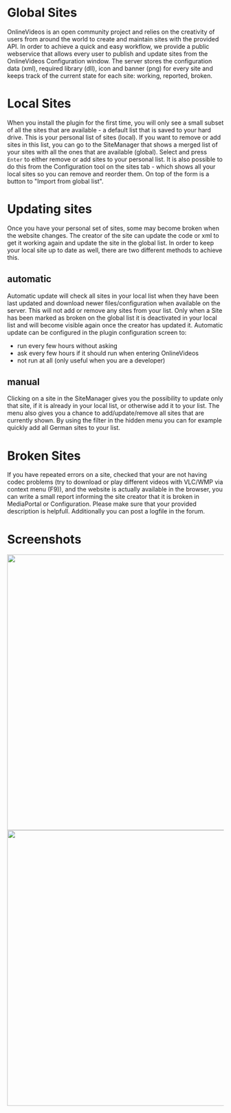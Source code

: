 

# Global Sites #
OnlineVideos is an open community project and relies on the creativity of users from around the world to create and maintain sites with the provided API. In order to achieve a quick and easy workflow, we provide a public webservice that allows every user to publish and update sites from the OnlineVideos Configuration window. The server stores the configuration data (xml), required library (dll), icon and banner (png) for every site and keeps track of the current state for each site: working, reported, broken.

# Local Sites #
When you install the plugin for the first time, you will only see a small subset of all the sites that are available - a default list that is saved to your hard drive. This is your personal list of sites (local). If you want to remove or add sites in this list, you can go to the SiteManager that shows a merged list of your sites with all the ones that are available (global). Select and press `Enter` to either remove or add sites to your personal list. It is also possible to do this from the Configuration tool on the sites tab - which shows all your local sites so you can remove and reorder them. On top of the form is a button to "Import from global list".

# Updating sites #
Once you have your personal set of sites, some may become broken when the website changes. The creator of the site can update the code or xml to get it working again and update the site in the global list. In order to keep your local site up to date as well, there are two different methods to achieve this.

## automatic ##
Automatic update will check all sites in your local list when they have been last updated and download newer files/configuration when available on the server. This will not add or remove any sites from your list. Only when a Site has been marked as broken on the global list it is deactivated in your local list and will become visible again once the creator has updated it.
Automatic update can be configured in the plugin configuration screen to:
  * run every few hours without asking
  * ask every few hours if it should run when entering OnlineVideos
  * not run at all (only useful when you are a developer)

## manual ##
Clicking on a site in the SiteManager gives you the possibility to update only that site, if it is already in your local list, or otherwise add it to your list. The menu also gives you a chance to add/update/remove all sites that are currently shown. By using the filter in the hidden menu you can for example quickly add all German sites to your list.

# Broken Sites #
If you have repeated errors on a site, checked that your are not having codec problems (try to download or play different videos with VLC/WMP via context menu (F9)), and the website is actually available in the browser, you can write a small report informing the site creator that it is broken in MediaPortal or Configuration. Please make sure that your provided description is helpfull. Additionally you can post a logfile in the forum.

# Screenshots #
<img width='640' src='http://mp-onlinevideos2.googlecode.com/svn/wiki/ScreenShots/Screenshot_B3W_SiteManager_SideMenu.jpg' />


<img width='640' src='http://mp-onlinevideos2.googlecode.com/svn/wiki/ScreenShots/Screenshot_B3W_SiteManager_ContextMenu.jpg' />